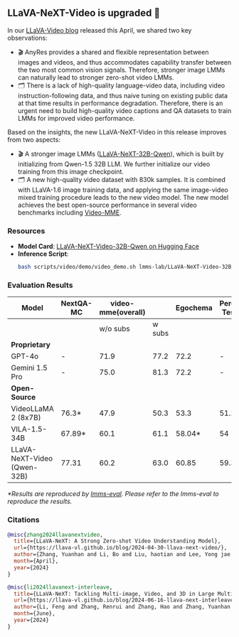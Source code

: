 ## LLaVA-NeXT-Video is upgraded 🚀

In our [LLaVA-Video blog](https://llava-vl.github.io/blog/2024-04-30-llava-next-video/) released this April, we shared two key observations: 
- 🎬 AnyRes provides a shared and flexible representation between images and videos, and thus accommodates capability transfer between the two most common vision signals. Therefore, stronger image LMMs can naturally lead to stronger zero-shot video LMMs. 
- 🗂️ There is a lack of high-quality language-video data, including video instruction-following data, and thus naive tuning on existing public data at that time results in performance degradation. Therefore, there is an urgent need to build high-quality video captions and QA datasets to train LMMs for improved video performance.

Based on the insights, the new LLaVA-NeXT-Video in this release improves from two aspects:

- 🎬 A stronger image LMMs ([LLaVA-NeXT-32B-Qwen](https://huggingface.co/lmms-lab/llava-next-qwen-32b)), which is built by initializing from Qwen-1.5 32B LLM. We further initialize our video training from this image checkpoint.
- 🗂️ A new high-quality video dataset with 830k samples. It is combined with LLaVA-1.6 image training data, and applying the same image-video mixed training procedure leads to the new video model.
The new model achieves the best open-source performance in several video benchmarks including [Video-MME](https://video-mme.github.io/home_page.html#leaderboard).

### Resources
- **Model Card**: [LLaVA-NeXT-Video-32B-Qwen on Hugging Face](https://huggingface.co/lmms-lab/LLaVA-NeXT-Video-32B-Qwen)
- **Inference Script**:
  ```bash
  bash scripts/video/demo/video_demo.sh lmms-lab/LLaVA-NeXT-Video-32B-Qwen qwen_1_5 32 2 average grid True playground/demo/xU25MMA2N4aVtYay.mp4
  ```

### Evaluation Results
| Model                       | NextQA-MC | video-mme(overall) |        | Egochema | Perception Test  (val) |
|-----------------------------|-----------|--------------------|--------|----------|------------------------|
|                             |           | w/o subs           | w subs |          |                        |
| **Proprietary**                 |           |                    |        |          |                        |
| GPT-4o                      | -         | 71.9               | 77.2   | 72.2     | -                      |
| Gemini 1.5 Pro              | -         | 75.0               | 81.3   | 72.2     | -                      |
| **Open-Source**                 |           |                    |        |          |                        |
| VideoLLaMA 2 (8x7B)         | 76.3*     | 47.9               | 50.3   | 53.3     | 51.2*                  |
| VILA-1.5-34B                | 67.89*    | 60.1               | 61.1   | 58.04*   | 54                     |
| LLaVA-NeXT-Video (Qwen-32B) | 77.31     | 60.2               | 63.0   | 60.85    | 59.38                  |

_*Results are reproduced by [lmms-eval](https://github.com/EvolvingLMMs-Lab/lmms-eval). Please refer to the lmms-eval to reproduce the results._

### Citations
```bibtex
@misc{zhang2024llavanextvideo,
  title={LLaVA-NeXT: A Strong Zero-shot Video Understanding Model},
  url={https://llava-vl.github.io/blog/2024-04-30-llava-next-video/},
  author={Zhang, Yuanhan and Li, Bo and Liu, haotian and Lee, Yong jae and Gui, Liangke and Fu, Di and Feng, Jiashi and Liu, Ziwei and Li, Chunyuan},
  month={April},
  year={2024}
}

@misc{li2024llavanext-interleave,
  title={LLaVA-NeXT: Tackling Multi-image, Video, and 3D in Large Multimodal Models},
  url={https://llava-vl.github.io/blog/2024-06-16-llava-next-interleave/},
  author={Li, Feng and Zhang, Renrui and Zhang, Hao and Zhang, Yuanhan and Li, Bo and Li, Wei and Ma, Zejun and Li, Chunyuan},
  month={June},
  year={2024}
}
